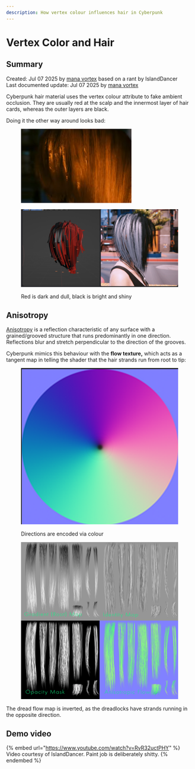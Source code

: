 ```yaml
---
description: How vertex colour influences hair in Cyberpunk
---
```


# Vertex Color and Hair

## Summary

Created: Jul 07 2025 by [mana vortex](https://app.gitbook.com/u/NfZBoxGegfUqB33J9HXuCs6PVaC3 "mention") based on a rant by IslandDancer\
Last documented update: Jul 07 2025 by [mana vortex](https://app.gitbook.com/u/NfZBoxGegfUqB33J9HXuCs6PVaC3 "mention")

Cyberpunk hair material uses the vertex colour attribute to fake ambient occlusion. They are usually red at the scalp and the innermost layer of hair cards, whereas the outer layers are black.&#x20;

Doing it the other way around looks bad:

<figure><img src="../../../.gitbook/assets/hair_vertex_colour_2.png" alt=""><figcaption></figcaption></figure>

<figure><img src="../../../.gitbook/assets/hair_vertex_colour_1.png" alt=""><figcaption><p>Red is dark and dull, black is bright and shiny</p></figcaption></figure>



## Anisotropy

[Anisotropy](http://www.neilblevins.com/art_lessons/aniso_ref_real_world/aniso_ref_real_world.htm) is a reflection characteristic of any surface with a grained/grooved structure that runs predominantly in one direction. Reflections blur and stretch perpendicular to the direction of the grooves.&#x20;

Cyberpunk mimics this behaviour with the **flow texture,** which acts as a tangent map in telling the shader that the hair strands run from root to tip:

<figure><img src="../../../.gitbook/assets/hair_vertex_colour_.png" alt=""><figcaption><p>Directions are encoded via colour</p></figcaption></figure>

<figure><img src="../../../.gitbook/assets/hair_vertex_colour_3.png" alt=""><figcaption></figcaption></figure>

The dread flow map is inverted, as the dreadlocks have strands running in the opposite direction.

## Demo video

{% embed url="https://www.youtube.com/watch?v=RvR32uctPHY" %}
Video courtesy of IslandDancer. Paint job is deliberately shitty.
{% endembed %}
